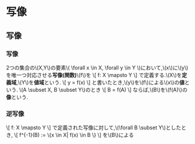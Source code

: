 # 写像

## 写像
### 写像
2つの集合の\\(X,Y\\)の要素\\( \forall x \in X, \forall y \in Y \\)において,\\(x\\)に\\(y\\)を唯一つ対応させる**写像(関数)**\\(f\\)を
\\[
	f: X \mapsto Y
\\]
で定義する.\\(X\\)を**定義域**,\\(Y\\)を**値域**という.
\\[
	y = f(x)
\\]
と書いたとき,\\(y\\)を\\(f\\)による\\(x\\)の**値**という.
\\(A \subset X, B \subset Y\\)のとき
\\[
B = f(A)
\\]
ならば,\\(B\\)を\\(f(A)\\)の**像**という.

### 逆写像
\\[
	f: X \mapsto Y
\\]
で定義された写像に対して,\\(\forall B \subset Y\\)としたとき,
\\[
	 f^{-1}(B) := \\{x \in X| f(x) \in B \\}
\\]
を\\(B\\)による

